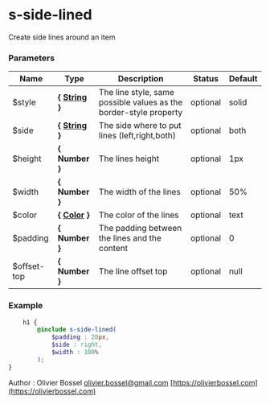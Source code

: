 # s-side-lined

Create side lines around an item



### Parameters
Name  |  Type  |  Description  |  Status  |  Default
------------  |  ------------  |  ------------  |  ------------  |  ------------
$style  |  **{ [String](http://www.sass-lang.com/documentation/file.SASS_REFERENCE.html#sass-script-strings) }**  |  The line style, same possible values as the border-style property  |  optional  |  solid
$side  |  **{ [String](http://www.sass-lang.com/documentation/file.SASS_REFERENCE.html#sass-script-strings) }**  |  The side where to put lines (left,right,both)  |  optional  |  both
$height  |  **{ Number }**  |  The lines height  |  optional  |  1px
$width  |  **{ Number }**  |  The width of the lines  |  optional  |  50%
$color  |  **{ [Color](http://www.sass-lang.com/documentation/file.SASS_REFERENCE.html#colors) }**  |  The color of the lines  |  optional  |  text
$padding  |  **{ Number }**  |  The padding between the lines and the content  |  optional  |  0
$offset-top  |  **{ Number }**  |  The line offset top  |  optional  |  null

### Example
```scss
	h1 {
		@include s-side-lined(
			$padding : 20px,
			$side : right,
			$width : 100%
		);
}
```
Author : Olivier Bossel [olivier.bossel@gmail.com](mailto:olivier.bossel@gmail.com) [https://olivierbossel.com](https://olivierbossel.com)